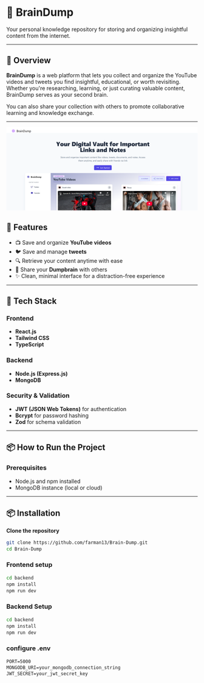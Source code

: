 # 🧠 BrainDump

Your personal knowledge repository for storing and organizing insightful content from the internet.

---

## 🚀 Overview

**BrainDump** is a web platform that lets you collect and organize the YouTube videos and tweets you find insightful, educational, or worth revisiting. Whether you're researching, learning, or just curating valuable content, BrainDump serves as your second brain.

You can also share your collection with others to promote collaborative learning and knowledge exchange.

---

![BrainDump Screenshot](./Bscreenshot.png)

## 🌟 Features

- 📺 Save and organize **YouTube videos**
- 🐦 Save and manage **tweets**
- 🔍 Retrieve your content anytime with ease
- 👥 Share your **Dumpbrain** with others
- ✨ Clean, minimal interface for a distraction-free experience

---

## 🔧 Tech Stack

### Frontend
- **React.js**
- **Tailwind CSS**
- **TypeScript**

### Backend
- **Node.js (Express.js)**
- **MongoDB**

### Security & Validation
- **JWT (JSON Web Tokens)** for authentication
- **Bcrypt** for password hashing
- **Zod** for schema validation

---

## 📦 How to Run the Project

### Prerequisites
- Node.js and npm installed
- MongoDB instance (local or cloud)

---

## 📦 Installation

 **Clone the repository**
   ```bash
   git clone https://github.com/farman13/Brain-Dump.git
   cd Brain-Dump
   ```

### Frontend setup

```bash
cd backend
npm install
npm run dev
```

### Backend Setup

```bash
cd backend
npm install
npm run dev
```

### configure .env

```
PORT=5000
MONGODB_URI=your_mongodb_connection_string
JWT_SECRET=your_jwt_secret_key
```

